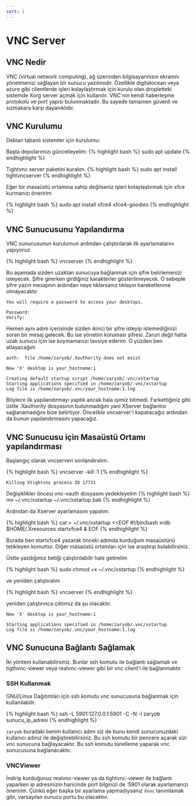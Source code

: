```yaml
---
sort: 1
---
```


# VNC Server


## VNC Nedir

VNC (virtual network computing), ağ üzerinden bilgisayarınızın ekranını yönetmenizi sağlayan bir sunucu yazılımıdır. Özellikle digitalocean veya azure gibi clientlerde işleri kolaylaştırmak için kurulu olan dropletteki sistemde Xorg server açmak için kullanılır. VNC'nin kendi haberleşme protokolü ve port yapısı bulunmaktadır. Bu sayede tamamen güvenli ve sızmakara karşı dayanıklıdır.

## VNC Kurulumu

Debian tabanlı sistemler için kurulumu: 

Başta depolarımızı güncelleyelim:
{% highlight bash %}
sudo apt update
{% endhighlight %}

Tightvnc server paketini kuralım.
{% highlight bash %}
sudo apt install tightvncserver
{% endhighlight %}

Eğer bir masaüstü ortamına sahip değilseniz işleri kolaylaştırmak için xfce kurmanızı öneririm

{% highlight bash %}
sudo apt install xfce4 xfce4-goodies
{% endhighlight %}

## VNC Sunucusunu Yapılandırma

VNC sunucusunun kurulumun ardından çalıştırılarak ilk ayarlamalarını yapıyoruz

{% highlight bash %}
vncserver
{% endhighlight %}

Bu aşamada sizden uzaktan sunucuya bağlanmak için şifre belirlemenizi isteyecek. Şifre girerken girdiğiniz karakterler gösterilmeyecek. O sebeple şifre yazın mesajının ardından neye tıklarsanız tıklayın hareketlenme olmayacaktır

```
You will require a password to access your desktops.

Password:
Verify:
```

Hemen aynı adım içerisinde sizden ikinci bir şifre isteyip istemediğinizi soran bir mesaj gelecek. Bu ise yönetim koruması şifresi. Zaruri değil hatta uzak sunucu için ise koymamanızı tavsiye ederim. O yüzden ben atlayacağım 

```
auth:  file /home/zaryob/.Xauthority does not exist

New 'X' desktop is your_hostname:1

Creating default startup script /home/zaryob/.vnc/xstartup
Starting applications specified in /home/zaryob/.vnc/xstartup
Log file is /home/zaryob/.vnc/your_hostname:1.log
```
Böylece ilk yapılandırmayı yaptık ancak hala işimiz bitmedi. Farkettiğiniz gibi üstte .Xauthority dosyasının bulunmadığını yani XServer bağlantısı sağlanamadığını bize belirtiyor. Öncelikle vncserver'i kapatacağız ardından da bunun yapılandırmasını yapacağız.

## VNC Sunucusu için Masaüstü Ortamı yapılandırması

Başlangıç olarak vncserveri sonlandıralım.

{% highlight bash %}
vncserver -kill :1
{% endhighlight %}


```
Killing Xtightvnc process ID 17731
```

Değişiklikler öncesi vnc-xauth dosyasını yedekleyelim
{% highlight bash %}
mv ~/.vnc/xstartup ~/.vnc/xstartup.bak
{% endhighlight %}

Ardından da Xserver ayarlamasını yapalım.

{% highlight bash %}
cat > ~/.vnc/xstartup <<EOF
#!/bin/bash
xrdb $HOME/.Xresources
startxfce4 &
EOF
{% endhighlight %}

Burada ben startxfce4 yazarak önceki adımda kurduğum masaüstünü tetikleyen komuttur. Diğer masaüstü ortamları için ise araştırıp bulabilirsiniz.

Üstte yazdığımız betiği çalıştırılabilir hale getirelim 

{% highlight bash %}
sudo chmod +x ~/.vnc/xstartup
{% endhighlight %}

ve yeniden çalıştıralım

{% highlight bash %}
vncserver
{% endhighlight %}

yeniden çalıştırınca çıktımız da şu olacaktır.

```
New 'X' desktop is your_hostname:1

Starting applications specified in /home/zaryob/.vnc/xstartup
Log file is /home/zaryob/.vnc/your_hostname:1.log
```


## VNC Sunucuna Bağlantı Sağlamak

İki yöntem kullanabilirsiniz. Bunlar ssh komutu ile bağlantı sağlamak ve tigthvnc-viewer veya realvnc-viewer gibi bir vnc client'i ile bağlanmaktır

### SSH Kullanmak
GNU/Linux Dağıtımları için ssh komutu vnc sunucusuna bağlanmak için kullanılabilir.

{% highlight bash %}
ssh -L 5901:127.0.0.1:5901 -C -N -l zaryob sunucu_ip_adresi
{% endhighlight %}

`zaryob` buradaki benim kullanıcı adım siz de bunu kendi sunucunuzdaki kullanıcı adınız ile değiştirebilirsiniz. Bu ssh komutu bir pencere açarak sizi vnc sunucuna bağlayacaktır.
Bu ssh komutu tünelleme yaparak vnc sunucusuna bağlanacaktır.


### VNCViewer

İndirip kurduğunuz realvnc-viewer ya da tightvnc-viewer ile bağlantı yaparken ip adresinizin haricinde port bilginizi de :5901 olarak ayarlamanızı öneririm. Çünkü eğer başka bir ayarlama yapmadıysanız `Xvnc` tanımlamak gibi, varsayılan sunucu portu bu olacaktıır.
